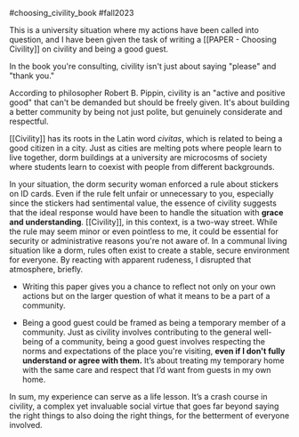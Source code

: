 #choosing_civility_book #fall2023 

This is a university situation where my actions have been called into question, and I have been given the task of writing a [[PAPER - Choosing Civility]] on civility and being a good guest. 

In the book you're consulting, civility isn't just about saying "please" and "thank you." 

According to philosopher Robert B. Pippin, civility is an "active and positive good" that can't be demanded but should be freely given. It's about building a better community by being not just polite, but genuinely considerate and respectful. 

[[Civility]] has its roots in the Latin word _civitas_, which is related to being a good citizen in a city. Just as cities are melting pots where people learn to live together, dorm buildings at a university are microcosms of society where students learn to coexist with people from different backgrounds.

In your situation, the dorm security woman enforced a rule about stickers on ID cards. Even if the rule felt unfair or unnecessary to you, especially since the stickers had sentimental value, the essence of civility suggests that the ideal response would have been to handle the situation with **grace and understanding**. [[Civility]], in this context, is a two-way street. While the rule may seem minor or even pointless to me, it could be essential for security or administrative reasons you're not aware of. In a communal living situation like a dorm, rules often exist to create a stable, secure environment for everyone. By reacting with apparent rudeness, I disrupted that atmosphere, briefly.

- Writing this paper gives you a chance to reflect not only on your own actions but on the larger question of what it means to be a part of a community.

- Being a good guest could be framed as being a temporary member of a community. Just as civility involves contributing to the general well-being of a community, being a good guest involves respecting the norms and expectations of the place you're visiting, **even if I don't fully understand or agree with them.** It’s about treating my temporary home with the same care and respect that I’d want from guests in my own home.

In sum, my experience can serve as a life lesson. It’s a crash course in civility, a complex yet invaluable social virtue that goes far beyond saying the right things to also doing the right things, for the betterment of everyone involved.